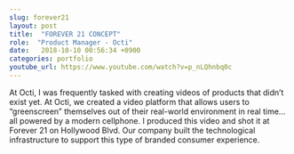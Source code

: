```yaml
---
slug: forever21
layout: post
title:  "FOREVER 21 CONCEPT"
role:  "Product Manager - Octi"
date:   2018-10-10 00:56:34 +0900
categories: portfolio
youtube_url: https://www.youtube.com/watch?v=p_nLQhnbq0c
---
```

At Octi, I was frequently tasked with creating videos of products that didn’t exist yet. At Octi, we created a video platform that allows users to “greenscreen” themselves out of their real-world environment in real time…all powered by a modern cellphone. I produced this video and shot it at Forever 21 on Hollywood Blvd. Our company built the technological infrastructure to support this type of branded consumer experience.